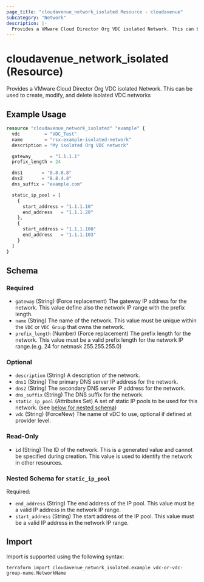 ```yaml
---
page_title: "cloudavenue_network_isolated Resource - cloudavenue"
subcategory: "Network"
description: |-
  Provides a VMware Cloud Director Org VDC isolated Network. This can be used to create, modify, and delete isolated VDC networks
---
```


# cloudavenue_network_isolated (Resource)

Provides a VMware Cloud Director Org VDC isolated Network. This can be used to create, modify, and delete isolated VDC networks

## Example Usage

```terraform
resource "cloudavenue_network_isolated" "example" {
  vdc         = "VDC_Test"
  name        = "rsx-example-isolated-network"
  description = "My isolated Org VDC network"

  gateway       = "1.1.1.1"
  prefix_length = 24

  dns1       = "8.8.8.8"
  dns2       = "8.8.4.4"
  dns_suffix = "example.com"

  static_ip_pool = [
    {
      start_address = "1.1.1.10"
      end_address   = "1.1.1.20"
    },
    {
      start_address = "1.1.1.100"
      end_address   = "1.1.1.103"
    }
  ]
}
```

<!-- schema generated by tfplugindocs -->
## Schema

### Required

- `gateway` (String) (Force replacement) The gateway IP address for the network. This value define also the network IP range with the prefix length.
- `name` (String) The name of the network. This value must be unique within the `VDC` or `VDC Group` that owns the network.
- `prefix_length` (Number) (Force replacement) The prefix length for the network. This value must be a valid prefix length for the network IP range.(e.g. 24 for netmask 255.255.255.0)

### Optional

- `description` (String) A description of the network.
- `dns1` (String) The primary DNS server IP address for the network.
- `dns2` (String) The secondary DNS server IP address for the network.
- `dns_suffix` (String) The DNS suffix for the network.
- `static_ip_pool` (Attributes Set) A set of static IP pools to be used for this network. (see [below for nested schema](#nestedatt--static_ip_pool))
- `vdc` (String) (ForceNew) The name of vDC to use, optional if defined at provider level.

### Read-Only

- `id` (String) The ID of the network. This is a generated value and cannot be specified during creation. This value is used to identify the network in other resources.

<a id="nestedatt--static_ip_pool"></a>
### Nested Schema for `static_ip_pool`

Required:

- `end_address` (String) The end address of the IP pool. This value must be a valid IP address in the network IP range.
- `start_address` (String) The start address of the IP pool. This value must be a valid IP address in the network IP range.

## Import

Import is supported using the following syntax:
```shell
terraform import cloudavenue_network_isolated.example vdc-or-vdc-group-name.NetworkName
```
